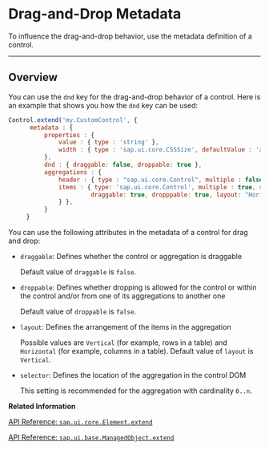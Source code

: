 <!-- loioda7f3fc826f7418d9cc3b5a61285a08d -->

# Drag-and-Drop Metadata

To influence the drag-and-drop behavior, use the metadata definition of a control.

***

<a name="loioda7f3fc826f7418d9cc3b5a61285a08d__section_itw_shl_bfb"/>

## Overview

You can use the `dnd` key for the drag-and-drop behavior of a control. Here is an example that shows you how the `dnd` key can be used:

```js
Control.extend('my.CustomControl', {
      metadata : {
          properties : {
              value : { type : 'string' },
              width : { type : 'sap.ui.core.CSSSize', defaultValue : 'auto' }
          },
          dnd : { draggable: false, droppable: true },
          aggregations : {
              header : { type : "sap.ui.core.Control", multiple : false, dnd : true },
              items : { type: 'sap.ui.core.Control', multiple : true, selector : "#{id}-items", dnd : {
                       draggable: true, dropppable: true, layout: "Horizontal"
              } },
          }
     }

```

You can use the following attributes in the metadata of a control for drag and drop:

-   `draggable`: Defines whether the control or aggregation is draggable

    Default value of `draggable` is `false`.

-   `droppable`: Defines whether dropping is allowed for the control or within the control and/or from one of its aggregations to another one

    Default value of `droppable` is `false`.

-   `layout`: Defines the arrangement of the items in the aggregation

    Possible values are `Vertical` \(for example, rows in a table\) and `Horizontal` \(for example, columns in a table\). Default value of `layout` is `Vertical`.

-   `selector`: Defines the location of the aggregation in the control DOM

    This setting is recommended for the aggregation with cardinality `0..n`.


**Related Information**  


[API Reference: `sap.ui.core.Element.extend`](https://ui5.sap.com/#/api/sap.ui.core.Element/methods/sap.ui.core.Element.extend)

[API Reference: `sap.ui.base.ManagedObject.extend`](https://ui5.sap.com/#/api/sap.ui.base.ManagedObject/methods/sap.ui.base.ManagedObject.extend)

